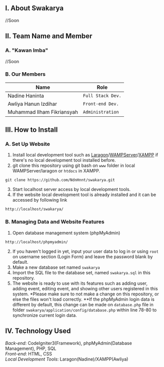 ## I. About Swakarya
//Soon<br>

## II. Team Name and Member
### A. "Kawan Imba"
//Soon<br>
### B. Our Members
| Name                           | Role                 |
| -------------------------------| ---------------------| 
| Nadine Haninta                 | `Full Stack Dev.`    | 
| Awliya Hanun Izdihar           | `Front-end Dev.`     | 
| Muhammad Ilham Fikriansyah     | `Administration `    |

## III. How to Install
### A. Set Up Website
1. Install local development tool such as [Laragon](https://laragon.org/)/[WAMPServer](https://www.wampserver.com/en/)/[XAMPP](https://www.apachefriends.org/download.html) if there's no local development tool installed before.
2. git clone this repository using git bash on `www` folder in local WAMPServer/laragon or `htdocs` in XAMPP. <br>
```
git clone https://github.com/NdnHnnt/swakarya.git
```
3. Start localhost server access by local development tools.
4. If the website local development tool is already installed and it can be accessed by following link <br>
```
http://localhost/swakarya/
```
### B. Managing Data and Website Features
1. Open database management system (phpMyAdmin)
```
http://localhost/phpmyadmin/
```
2. If you haven't logged in yet, input your user data to log in or using `root` on username section (Login Form) and leave the password blank by default.
3. Make a new database set named `swakarya`
3. Import the SQL file to the database set, named `swakarya.sql` in this repository.
5. The website is ready to use with its features such as adding user, adding event, editing event, and showing other users registered in this system.
*Please make sure to not make a change on this repository, or else the files won't load correctly.
**If the phpMyAdmin login data is different by default, this change can be made on `database.php` file in folder `swakarya/application/config/database.php` within line 78-80 to synchronize current login data. 

## IV. Technology Used
*Back-end*: CodeIgniter3(Framework), phpMyAdmin(Database Management), PHP, SQL <br>
*Front-end*: HTML, CSS<br>
*Local Development Tools*: Laragon(Nadine)/XAMPP(Awliya)
 
